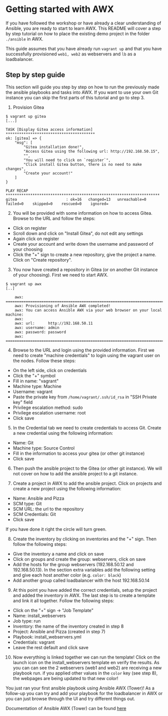 # Getting started with AWX
If you have followed the workshop or have already a clear understanding of Ansible, you are ready to start to learn AWX. This README will cover a step by step tutorial on how to place the existing demo project in the folder `./ansible` in AWX.

This guide assumes that you have already run `vagrant up` and that you have successfully provisioned `web1, web2` as webservers and `lb` as a loadbalancer.

## Step by step guide
This section will guide you step by step on how to run the previously made the ansible playbooks and tasks into AWX. If you want to use your own Git instance you can skip the first parts of this tutorial and go to step 3.

1. Provision Gitea
```console
$ vagrant up gitea
[...]

TASK [Display Gitea access information] ****************************************
ok: [gitea] => {
    "msg": [
        "Gitea installation done!",
        "Access Gitea using the following url: http://192.168.50.15",
        "",
        "You will need to click on `register`",
        "Click install Gitea button, there is no need to make changes",
        "Create your account!"
    ]
}

PLAY RECAP *********************************************************************
gitea                      : ok=16   changed=13   unreachable=0    failed=0    skipped=0    rescued=0    ignored=
```

2. You will be provided with some information on how to access Gitea. Browse to the URL and follow the steps:
- Click on register
- Scroll down and click on "Install Gitea", do not edit any settings
- Again click on register
- Create your account and write down the username and password of your choosing
- Click the "+" sign to create a new repository, give the project a name. Click on "Create repository".

3. You now have created a repository in Gitea (or on another Git instance of your choosing). First we need to start AWX.
```console
$ vagrant up awx
[..]

    awx: =======================================================================
    awx: Provisioning of Ansible AWX completed!
    awx: You can access Ansible AWX via your web browser on your local machine:
    awx:
    awx: url:      http://192.168.50.11
    awx: username: admin
    awx: password: password
    awx: =======================================================================
```

4. Browse to the URL and login using the provided information. First we need to create "machine credentials" to login using the vagrant user on the nodes. Follow these steps:
- On the left side, click on credentials
- Click the "+" symbol
- Fill in name: "vagrant"
- Machine type: Machine
- Username: vagrant
- Paste the private key from `/home/vagrant/.ssh/id_rsa` in "SSH Private key" field
- Privilege escalation method: sudo
- Privilege escalation username: root
- Click save

5. In the Credential tab we need to create credentials to access Git. Create a new credential using the following information:
- Name: Git
- Machine type: Source Control
- Fill in the information to access your gitea (or other git instance)
- Click save

6. Then push the ansible project to the Gitea (or other git instance). We will not cover on how to add the ansible project to a git instance. 

7. Create a project in AWX to add the ansible project. Click on projects and create a new project using the following information:
- Name: Ansible and Pizza
- SCM type: Git
- SCM URL: the url to the repository
- SCM Credentials: Git
- Click save

If you have done it right the circle will turn green.

8. Create the inventory by clicking on inventories and the "+" sign. Then follow the following steps:
- Give the inventory a name and click on save
- Click on groups and create the group: webservers, click on save
- Add the hosts for the group webservers (192.168.50.12 and 192.168.50.13). In the section extra variables add the following setting and give each host another color (e.g. `color: black`)
- Add another group called loadbalancer with the host 192.168.50.14

9. At this point you have added the correct credentials, setup the project and added the inventory in AWX. The last step is to create a template and link it all together. Follow the following steps:
- Click on the "+" sign -> "Job Template"
- Name: install_webservers
- Job type: run
- Inventory: the name of the inventory created in step 8
- Project: Ansible and Pizza (created in step 7)
- Playbook: install_webservers.yml
- Credentials: vagrant
- Leave the rest default and click save

10. Now everything is linked together we can run the template! Click on the launch icon on the install_webservers template en verify the results. As you can can see the 2 webservers (web1 and web2) are receiving a new playbook run. if you applied other values in the `color` key (see step 8), the webpages are being updated to that new color!

You just ran your first ansible playbook using Ansible AWX (Tower)! As a follow-up you can try and add your playbook for the loadbalancer in AWX or you can just browse through the UI and try different things out.

Documentation of Ansible AWX (Tower) can be found [here](https://docs.ansible.com/ansible-tower/index.html)
